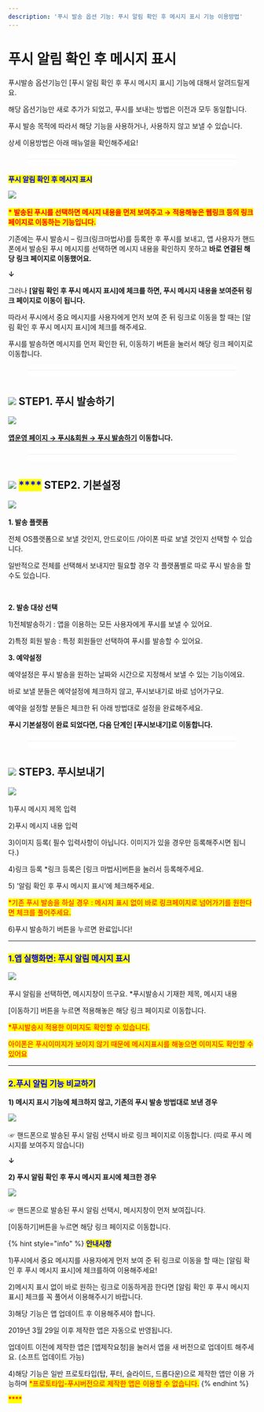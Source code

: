 ```yaml
---
description: '푸시 발송 옵션 기능: 푸시 알림 확인 후 메시지 표시 기능 이용방법'
---
```


# 푸시 알림 확인 후 메시지 표시

푸시발송 옵션기능인 \[푸시 알림 확인 후 푸시 메시지 표시] 기능에 대해서 알려드릴게요.

해당 옵션기능만 새로 추가가 되었고, 푸시를 보내는 방법은 이전과 모두 동일합니다.

푸시 발송 목적에 따라서 해당 기능을 사용하거나, 사용하지 않고 보낼 수 있습니다.

상세 이용방법은 아래 매뉴얼을 확인해주세요!

<figure><img src="../../../.gitbook/assets/구분선 (4).PNG" alt=""><figcaption></figcaption></figure>

<mark style="color:blue;">**푸시 알림 확인 후 메시지 표시**</mark>

![](https://wp.swing2app.co.kr/wp-content/uploads/2019/04/%ED%91%B8%EC%8B%9C%EC%95%8C%EB%A6%BC%EB%A9%94%EC%8B%9C%EC%A7%80-1.png)

<mark style="color:red;">**\* 발송된 푸시를 선택하면 메시지 내용을 먼저 보여주고 → 적용해놓은 웹링크 등의 링크 페이지로 이동하는 기능입니다.**</mark>

기존에는 푸시 발송시 – 링크(링크마법사)를 등록한 후 푸시를 보내고, 앱 사용자가 핸드폰에서 발송된 푸시 메시지를 선택하면 메시지 내용을 확인하지 못하고 **바로 연결된 해당 링크 페이지로 이동했어요.**

**↓**

그러나 **\[알림 확인 후 푸시 메시지 표시]에 체크를 하면, 푸시 메시지 내용을 보여준뒤 링크 페이지로 이동이 됩니다.**

따라서 푸시에서 중요 메시지를 사용자에게 먼저 보여 준 뒤 링크로 이동을 할 때는 \[알림 확인 후 푸시 메시지 표시]에 체크를 해주세요.

푸시를 발송하면 메시지를 먼저 확인한 뒤, 이동하기 버튼을 눌러서 해당 링크 페이지로 이동합니다.

<figure><img src="../../../.gitbook/assets/구분선 (4).PNG" alt=""><figcaption></figcaption></figure>

## <mark style="color:blue;"></mark>![](https://wp.swing2app.co.kr/wp-content/uploads/2020/04/%EB%8B%A8%EB%9D%BD1-1.png) <mark style="color:blue;">****</mark> STEP1. 푸시 발송하기 <mark style="color:blue;">****</mark>&#x20;

![](https://wp.swing2app.co.kr/wp-content/uploads/2019/11/%ED%91%B8%EC%8B%9C%EB%B0%9C%EC%86%A11.png)

[**앱운영 페이지 → 푸시&회원 → 푸시 발송하기**](http://www.swing2app.co.kr/view/push) **이동합니다.**

<figure><img src="../../../.gitbook/assets/구분선 (4).PNG" alt=""><figcaption></figcaption></figure>

## <mark style="color:blue;"></mark>![](https://wp.swing2app.co.kr/wp-content/uploads/2020/04/%EB%8B%A8%EB%9D%BD1-1.png) <mark style="color:blue;">****</mark> STEP2. 기본설정

![](https://wp.swing2app.co.kr/wp-content/uploads/2019/04/%ED%91%B8%EC%8B%9C1\_19.09.png)

**1. 발송 플랫폼**

전체 OS플랫폼으로 보낼 것인지, 안드로이드 /아이폰 따로 보낼 것인지 선택할 수 있습니다.

일반적으로 전체를 선택해서 보내지만 필요할 경우 각 플랫폼별로 따로 푸시 발송을 할 수도 있습니다.

​

**2. 발송 대상 선택**

1\)전체발송하기 : 앱을 이용하는 모든 사용자에게 푸시를 보낼 수 있어요.

2\)특정 회원 발송 : 특정 회원들만 선택하여 푸시를 발송할 수 있어요.



**3. 예약설정**

예약설정은 푸시 발송을 원하는 날짜와 시간으로 지정해서 보낼 수 있는 기능이에요.

바로 보낼 분들은 예약설정에 체크하지 않고, 푸시보내기로 바로 넘어가구요.

예약을 설정할 분들은 체크한 뒤 아래 방법대로 설정을 완료해주세요.

**푸시 기본설정이 완료 되었다면, 다음 단계인 \[푸시보내기]로 이동합니다.**

<figure><img src="../../../.gitbook/assets/구분선 (4).PNG" alt=""><figcaption></figcaption></figure>

## <mark style="color:blue;"></mark>![](https://wp.swing2app.co.kr/wp-content/uploads/2020/04/%EB%8B%A8%EB%9D%BD1-1.png) <mark style="color:blue;">****</mark> STEP3. 푸시보내기 <mark style="color:blue;">****</mark>&#x20;

![](https://wp.swing2app.co.kr/wp-content/uploads/2019/04/%ED%91%B8%EC%8B%9C%EC%95%8C%EB%A6%BC%EB%A9%94%EC%8B%9C%EC%A7%804-2.png)

1\)푸시 메시지 제목 입력

2\)푸시 메시지 내용 입력

3\)이미지 등록( 필수 입력사항이 아닙니다. 이미지가 있을 경우만 등록해주시면 됩니다.)

4\)링크 등록 \*링크 등록은 \[링크 마법사]버튼을 눌러서 등록해주세요.

5\) ‘알림 확인 후 푸시 메시지 표시’에 체크해주세요.

<mark style="color:red;">\*기존 푸시 발송을 하실 경우 : 메시지 표시 없이 바로 링크페이지로 넘어가기를 원한다면 체크를 풀어주세요.</mark>

6\)푸시 발송하기 버튼을 누르면 완료입니다!

***

### <mark style="color:blue;">**1.앱 실행화면: 푸시 알림 메시지 표시**</mark>

![](https://wp.swing2app.co.kr/wp-content/uploads/2019/04/%ED%91%B8%EC%8B%9C%EC%95%8C%EB%A6%BC%EB%A9%94%EC%8B%9C%EC%A7%804-1-1.png)

푸시 알림을 선택하면, 메시지창이 뜨구요. \*푸시발송시 기재한 제목, 메시지 내용

\[이동하기] 버튼을 누르면 적용해놓은 해당 링크 페이지로 이동합니다.

<mark style="color:red;">\*푸시발송시 적용한 이미지도 확인할 수 있습니다.</mark>

<mark style="color:red;">아이폰은 푸시이미지가 보이지 않기 때문에 메시지표시를 해놓으면 이미지도 확인할 수 있어요</mark>

***

### <mark style="color:blue;">**2.푸시 알림 기능 비교하기**</mark>

**1) 메시지 표시 기능에 체크하지 않고, 기존의 푸시 발송 방법대로 보낸 경우**

![](https://wp.swing2app.co.kr/wp-content/uploads/2019/04/%EB%85%B9%ED%99%94\_2019\_04\_01\_15\_49\_17\_572.gif)

☞ 핸드폰으로 발송된 푸시 알림 선택시 바로 링크 페이지로 이동합니다. (따로 푸시 메시지를 보여주지 않습니다)

**↓**

**2) 푸시 알림 확인 후 푸시 메시지 표시에 체크한 경우**

![](https://wp.swing2app.co.kr/wp-content/uploads/2019/04/%EB%85%B9%ED%99%94\_2019\_04\_02\_13\_10\_49\_79.gif)

☞ 핸드폰으로 발송된 푸시 알림 선택시, 메시지창이 먼저 보여집니다.

\[이동하기]버튼을 누르면 해당 링크 페이지로 이동합니다.



{% hint style="info" %}
<mark style="color:blue;">**안내사항**</mark>

1\)푸시에서 중요 메시지를 사용자에게 먼저 보여 준 뒤 링크로 이동을 할 때는 \[알림 확인 후 푸시 메시지 표시]에 체크를하여 이용해주세요!

2\)메시지 표시 없이 바로 원하는 링크로 이동하게끔 한다면 \[알림 확인 후 푸시 메시지 표시] 체크를 꼭 풀어서 이용해주시기 바랍니다.

3\)해당 기능은 앱 업데이트 후 이용해주셔야 합니다.

2019년 3월 29일 이후 제작한 앱은 자동으로 반영됩니다.

업데이트 이전에 제작한 앱은 \[앱제작요청]을 눌러서 앱을 새 버전으로 업데이트 해주세요. (소프트 업데이트 가능)

4\)해당 기능은 일반 프로토타입(탑, 푸터, 슬라이드, 드롭다운)으로 제작한 앱만 이용 가능하며 <mark style="color:red;">\*프로토타입-푸시버전으로 제작한 앱은 이용할 수 없습니다.</mark>
{% endhint %}

<mark style="color:red;">****</mark>

